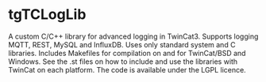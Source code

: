 # tgTCLogLib
A custom C/C++ library for advanced logging in TwinCat3. Supports logging MQTT, REST, MySQL and InfluxDB. Uses only standard system and C libraries. Includes Makefiles for compilation on and for TwinCat/BSD and Windows. See the .st files on how to include and use the libraries with TwinCat on each platform.
The code is available under the LGPL licence.
